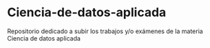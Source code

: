 # Ciencia-de-datos-aplicada
Repositorio dedicado a subir los trabajos y/o exámenes de la materia Ciencia de datos aplicada
